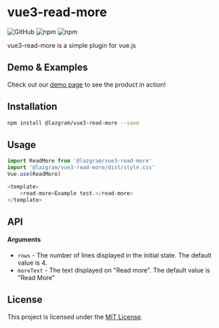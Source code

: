 # vue3-read-more
![GitHub](https://img.shields.io/github/license/ShunsukeHasegawa/vue3-read-more)
![npm](https://img.shields.io/npm/v/@lazgram/vue3-read-more)
![npm](https://img.shields.io/npm/dm/@lazgram/vue3-read-more)

vue3-read-more is a simple plugin for vue.js

## Demo & Examples
Check out our [demo page](https://shunsukehasegawa.github.io/vue3-read-more/) to see the product in action!

## Installation
```bash
npm install @lazgram/vue3-read-more --save
```

## Usage
```javascript
import ReadMore from '@lazgram/vue3-read-more'
import '@lazgram/vue3-read-more/dist/style.css'
Vue.use(ReadMore)
```

```javascript
<template>
    <read-more>Example test.</read-more>
</template>
```

## API
#### Arguments

- `rows` - The number of lines displayed in the initial state. The default value is 4.
- `moreText` - The text displayed on "Read more". The default value is "Read More"

## License

This project is licensed under the [MIT License](LICENSE).